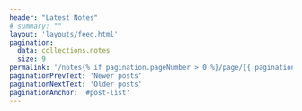 ```yaml
---
header: "Latest Notes"
# summary: ""
layout: 'layouts/feed.html'
pagination:
  data: collections.notes
  size: 9
permalink: '/notes{% if pagination.pageNumber > 0 %}/page/{{ pagination.pageNumber }}{% endif %}/index.html'
paginationPrevText: 'Newer posts'
paginationNextText: 'Older posts'
paginationAnchor: '#post-list'
---
```

